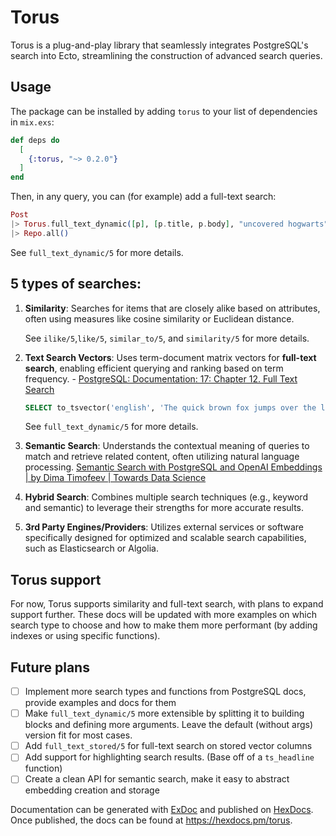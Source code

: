 # Torus

<!-- MDOC -->

Torus is a plug-and-play library that seamlessly integrates PostgreSQL's search into Ecto, streamlining the construction of advanced search queries.

## Usage

The package can be installed by adding `torus` to your list of dependencies in `mix.exs`:

```elixir
def deps do
  [
    {:torus, "~> 0.2.0"}
  ]
end
```

Then, in any query, you can (for example) add a full-text search:

```elixir
Post
|> Torus.full_text_dynamic([p], [p.title, p.body], "uncovered hogwarts")
|> Repo.all()
```

See `full_text_dynamic/5` for more details.

## 5 types of searches:

1.  **Similarity**: Searches for items that are closely alike based on attributes, often using measures like cosine similarity or Euclidean distance.

    See `ilike/5`,`like/5`, `similar_to/5`, and `similarity/5` for more details.

2.  **Text Search Vectors**: Uses term-document matrix vectors for **full-text search**, enabling
    efficient querying and ranking based on term frequency. - [PostgreSQL: Documentation: 17: Chapter 12. Full Text Search](https://www.postgresql.org/docs/current/textsearch.html)

    ```sql
    SELECT to_tsvector('english', 'The quick brown fox jumps over the lazy dog') @@ to_tsquery('fox & dog');
    ```

    See `full_text_dynamic/5` for more details.

3.  **Semantic Search**: Understands the contextual meaning of queries to match and retrieve related content, often utilizing natural language processing.
    [Semantic Search with PostgreSQL and OpenAI Embeddings | by Dima Timofeev | Towards Data Science](https://towardsdatascience.com/semantic-search-with-postgresql-and-openai-embeddings-4d327236f41f)
4.  **Hybrid Search**: Combines multiple search techniques (e.g., keyword and semantic) to leverage their strengths for more accurate results.
5.  **3rd Party Engines/Providers**: Utilizes external services or software specifically designed for optimized and scalable search capabilities, such as Elasticsearch or Algolia.

## Torus support

For now, Torus supports similarity and full-text search, with plans to expand support further. These docs will be updated with more examples on which search type to choose and how to make them more performant (by adding indexes or using specific functions).

<!-- MDOC -->

## Future plans

- [ ] Implement more search types and functions from PostgreSQL docs, provide examples and docs for them
- [ ] Make `full_text_dynamic/5` more extensible by splitting it to building blocks and defining more arguments. Leave the default (without args) version fit for most cases.
- [ ] Add `full_text_stored/5` for full-text search on stored vector columns
- [ ] Add support for highlighting search results. (Base off of a `ts_headline` function)
- [ ] Create a clean API for semantic search, make it easy to abstract embedding creation and storage

Documentation can be generated with [ExDoc](https://github.com/elixir-lang/ex_doc)
and published on [HexDocs](https://hexdocs.pm). Once published, the docs can
be found at <https://hexdocs.pm/torus>.
